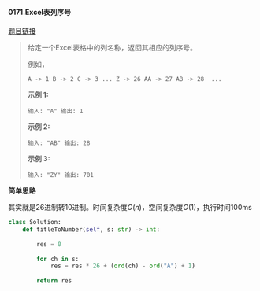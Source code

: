 #### 0171.Excel表列序号

[题目链接](https://leetcode-cn.com/problems/excel-sheet-column-number/)

> 给定一个Excel表格中的列名称，返回其相应的列序号。
>
> 例如，
>
> `
>     A -> 1
>     B -> 2
>     C -> 3
>     ...
>     Z -> 26
>     AA -> 27
>     AB -> 28 
>     ...
> `
>
> **示例 1:**
>
> `
> 输入: "A"
> 输出: 1
> `
>
> **示例 2:**
>
> `
> 输入: "AB"
> 输出: 28
> `
>
> **示例 3:**
>
> `
> 输入: "ZY"
> 输出: 701
> `

**简单思路**

其实就是26进制转10进制。时间复杂度$O(n)$，空间复杂度$O(1)$，执行时间100ms

```python
class Solution:
    def titleToNumber(self, s: str) -> int:
        
        res = 0
        
        for ch in s:
            res = res * 26 + (ord(ch) - ord("A") + 1)
        
        return res
```

